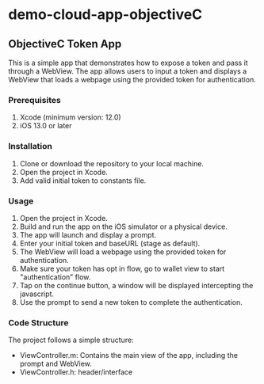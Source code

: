 # demo-cloud-app-objectiveC


## ObjectiveC Token App
This is a simple app that demonstrates how to expose a token and pass it through a WebView. The app allows users to input a token and displays a WebView that loads a webpage using the provided token for authentication.

### Prerequisites
1. Xcode (minimum version: 12.0)
3. iOS 13.0 or later

### Installation
1. Clone or download the repository to your local machine.
2. Open the project in Xcode.
3. Add valid initial token to constants file.

### Usage
1. Open the project in Xcode.
2. Build and run the app on the iOS simulator or a physical device.
3. The app will launch and display a prompt.
4. Enter your initial token and baseURL (stage as default).
5. The WebView will load a webpage using the provided token for authentication.
6. Make sure your token has opt in flow, go to wallet view to start "authentication" flow.
7. Tap on the continue button, a window will be displayed intercepting the javascript.
8. Use the prompt to send a new token to complete the authentication.


### Code Structure
The project follows a simple structure:

* ViewController.m: Contains the main view of the app, including the prompt and WebView.
* ViewController.h: header/interface
